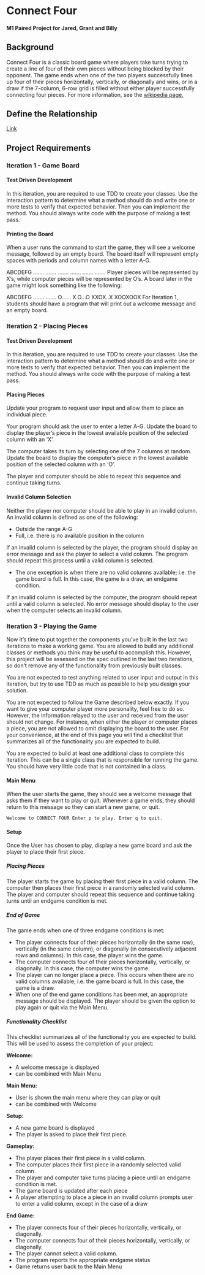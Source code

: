 # Connect Four
#### M1 Paired Project for Jared, Grant and Billy

## Background
Connect Four is a classic board game where players take turns trying to create a line of four of their own pieces without being blocked by their opponent. The game ends when one of the two players successfully lines up four of their pieces horizontally, vertically, or diagonally and wins, or in a draw if the 7-column, 6-row grid is filled without either player successfully connecting four pieces. For more information, see the [wikipedia page.]([url(https://en.wikipedia.org/wiki/Connect_Four))

## Define the Relationship
[Link]([url](https://docs.google.com/document/d/1PoO11jP4w_6_PDE6iA2xUt1byjFnKn1iTOVzOwEFruo/edit)https://docs.google.com/document/d/1PoO11jP4w_6_PDE6iA2xUt1byjFnKn1iTOVzOwEFruo/edit)

## Project Requirements
### Iteration 1 - Game Board
#### Test Driven Development
In this iteration, you are required to use TDD to create your classes. Use the interaction pattern to determine what a method should do and write one or more tests to verify that expected behavior. Then you can implement the method. You should always write code with the purpose of making a test pass.

#### Printing the Board
When a user runs the command to start the game, they will see a welcome message, followed by an empty board. The board itself will represent empty spaces with periods and column names with a letter A-G.

ABCDEFG
.......
.......
.......
.......
.......
.......
Player pieces will be represented by X’s, while computer pieces will be represented by O’s. A board later in the game might look something like the following:

ABCDEFG
.......
.......
O......
X.O...O
XXOX..X
XOOXOOX
For Iteration 1, students should have a program that will print out a welcome message and an empty board.

### Iteration 2 - Placing Pieces
#### Test Driven Development
In this iteration, you are required to use TDD to create your classes. Use the interaction pattern to determine what a method should do and write one or more tests to verify that expected behavior. Then you can implement the method. You should always write code with the purpose of making a test pass.

#### Placing Pieces
Update your program to request user input and allow them to place an individual piece.

Your program should ask the user to enter a letter A-G. Update the board to display the player’s piece in the lowest available position of the selected column with an ‘X’.

The computer takes its turn by selecting one of the 7 columns at random. Update the board to display the computer’s piece in the lowest available position of the selected column with an ‘O’.

The player and computer should be able to repeat this sequence and continue taking turns.

#### Invalid Column Selection
Neither the player nor computer should be able to play in an invalid column. An invalid column is defined as one of the following:
- Outside the range A-G
- Full, i.e. there is no available position in the column
  
If an invalid column is selected by the player, the program should display an error message and ask the player to select a valid column. The program should repeat this process until a valid column is selected.
- The one exception is when there are no valid columns available; i.e. the game board is full. In this case, the game is a draw, an endgame condition.
  
If an invalid column is selected by the computer, the program should repeat until a valid column is selected. No error message should display to the user when the computer selects an invalid column.

### Iteration 3 - Playing the Game

Now it’s time to put together the components you’ve built in the last two iterations to make a working game. You are allowed to build any additional classes or methods you think may be useful to accomplish this. However, this project will be assessed on the spec outlined in the last two iterations, so don’t remove any of the functionality from previously built classes.

You are not expected to test anything related to user input and output in this iteration, but try to use TDD as much as possible to help you design your solution.

You are not expected to follow the Game described below exactly. If you want to give your computer player more personality, feel free to do so. However, the information relayed to the user and received from the user should not change. For instance, when either the player or computer places a piece, you are not allowed to omit displaying the board to the user. For your convenience, at the end of this page you will find a checklist that summarizes all of the functionality you are expected to build.

You are expected to build at least one additional class to complete this iteration. This can be a single class that is responsible for running the game. You should have very little code that is not contained in a class.

#### Main Menu
When the user starts the game, they should see a welcome message that asks them if they want to play or quit. Whenever a game ends, they should return to this message so they can start a new game, or quit.

`Welcome to CONNECT FOUR
Enter p to play. Enter q to quit.`

#### Setup
Once the User has chosen to play, display a new game board and ask the player to place their first piece.

##### Placing Pieces
The player starts the game by placing their first piece in a valid column. The computer then places their first piece in a randomly selected valid column. The player and computer should repeat this sequence and continue taking turns until an endgame condition is met.

##### End of Game
The game ends when one of three endgame conditions is met:
- The player connects four of their pieces horizontally (in the same row), vertically (in the same column), or diagonally (in consecutively adjacent rows and columns). In this case, the player wins the game.
- The computer connects four of their pieces horizontally, vertically, or diagonally. In this case, the computer wins the game.
- The player can no longer place a piece. This occurs when there are no valid columns available; i.e. the game board is full. In this case, the game is a draw.
- When one of the end game conditions has been met, an appropriate message should be displayed. The player should be given the option to play again or quit via the Main Menu.

##### Functionality Checklist
This checklist summarizes all of the functionality you are expected to build. This will be used to assess the completion of your project:

**Welcome:**
- A welcome message is displayed
- can be combined with Main Menu
  
**Main Menu:**
- User is shown the main menu where they can play or quit
- can be combined with Welcome

**Setup:**
- A new game board is displayed
- The player is asked to place their first piece.

**Gameplay:**
- The player places their first piece in a valid column.
- The computer places their first piece in a randomly selected valid column.
- The player and computer take turns placing a piece until an endgame condition is met.
- The game board is updated after each piece
- A player attempting to place a piece in an invalid column prompts user to enter a valid column, except in the case of a draw

**End Game:**
- The player connects four of their pieces horizontally, vertically, or diagonally.
- The computer connects four of their pieces horizontally, vertically, or diagonally.
- The player cannot select a valid column.
- The program reports the appropriate endgame status
- Game returns user back to the Main Menu
